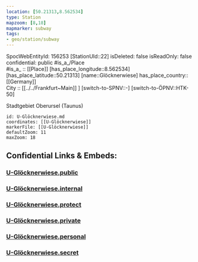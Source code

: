 ```yaml
---
location: [50.21313,8.562534] 
type: Station 
mapzoom: [8,18] 
mapmarker: subway 
tags:
- geo/station/subway
---
```

SpocWebEntityId: 156253
[StationUId::22] 
isDeleted: false
isReadOnly: false
confidential: public
#is_a_/Place  
#is_a_ :: [[Place]] 
[has_place_longitude::8.562534] 
[has_place_latitude::50.21313] 
[name::Glöcknerwiese] 
has_place_country:: [[Germany]]  
City :: [[../../Frankfurt~Main]] ] 
[switch-to-SPNV::-] 
[switch-to-ÖPNV::HTK-50] 

Stadtgebiet Oberursel (Taunus)

```leaflet
id: U-Glöcknerwiese.md
coordinates: [[U-Glöcknerwiese]] 
markerFile: [[U-Glöcknerwiese]] 
defaultZoom: 11 
maxZoom: 18
```


## Confidential Links & Embeds: 

### [U-Glöcknerwiese.public](/_public/\Earth\Continent\Europe\Europe~Central\Germany\Germany~West\Hessen\counties~Hessen\Frankfurt~Main\Stations-FFM~UU-Glöcknerwiese.public.md) 

### [U-Glöcknerwiese.internal](/_internal/\Earth\Continent\Europe\Europe~Central\Germany\Germany~West\Hessen\counties~Hessen\Frankfurt~Main\Stations-FFM~UU-Glöcknerwiese.internal.md) 

### [U-Glöcknerwiese.protect](/_protect/\Earth\Continent\Europe\Europe~Central\Germany\Germany~West\Hessen\counties~Hessen\Frankfurt~Main\Stations-FFM~UU-Glöcknerwiese.protect.md) 

### [U-Glöcknerwiese.private](/_private/\Earth\Continent\Europe\Europe~Central\Germany\Germany~West\Hessen\counties~Hessen\Frankfurt~Main\Stations-FFM~UU-Glöcknerwiese.private.md) 

### [U-Glöcknerwiese.personal](/_personal/\Earth\Continent\Europe\Europe~Central\Germany\Germany~West\Hessen\counties~Hessen\Frankfurt~Main\Stations-FFM~UU-Glöcknerwiese.personal.md) 

### [U-Glöcknerwiese.secret](/_secret/\Earth\Continent\Europe\Europe~Central\Germany\Germany~West\Hessen\counties~Hessen\Frankfurt~Main\Stations-FFM~UU-Glöcknerwiese.secret.md)

